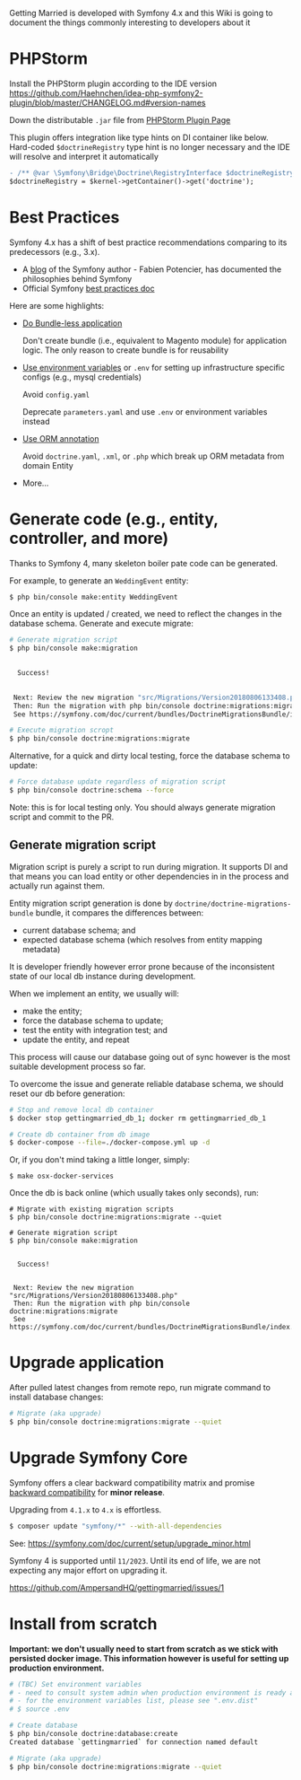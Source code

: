 Getting Married is developed with Symfony 4.x and this Wiki is going to document the things commonly interesting to developers about it

# PHPStorm

Install the PHPStorm plugin according to the IDE version
https://github.com/Haehnchen/idea-php-symfony2-plugin/blob/master/CHANGELOG.md#version-names

Down the distributable `.jar` file from [PHPStorm Plugin Page](https://plugins.jetbrains.com/plugin/7219-symfony-plugin)

This plugin offers integration like type hints on DI container like below. Hard-coded `$doctrineRegistry` type hint is no longer necessary and the IDE will resolve and interpret it automatically

```diff
- /** @var \Symfony\Bridge\Doctrine\RegistryInterface $doctrineRegistry */
$doctrineRegistry = $kernel->getContainer()->get('doctrine');
```

# Best Practices

Symfony 4.x has a shift of best practice recommendations comparing to its predecessors (e.g., 3.x).

- A [blog](http://fabien.potencier.org/) of the Symfony author - Fabien Potencier, has documented the philosophies behind Symfony
- Official Symfony [best practices doc](http://symfony.com/doc/current/best_practices/creating-the-project.html#application-bundles)

Here are some highlights:

- [Do Bundle-less application](http://fabien.potencier.org/symfony4-monolith-vs-micro.html#bundle-less-applications)

    Don't create bundle (i.e., equivalent to Magento module) for application logic. The only reason to create bundle is for reusability

- [Use environment variables](http://fabien.potencier.org/symfony4-best-practices.html#environment-variables) or `.env` for setting up infrastructure specific configs (e.g., mysql credentials)

    Avoid `config.yaml`

    Deprecate `parameters.yaml` and use `.env` or environment variables instead

- [Use ORM annotation](https://symfony.com/doc/current/best_practices/business-logic.html#doctrine-mapping-information)

    Avoid `doctrine.yaml`, `.xml`, or `.php` which break up ORM metadata from domain Entity

- More...

# Generate code (e.g., entity, controller, and more)

Thanks to Symfony 4, many skeleton boiler pate code can be generated.

For example, to generate an `WeddingEvent` entity:

```bash
$ php bin/console make:entity WeddingEvent
```

Once an entity is updated / created, we need to reflect the changes in the database schema. Generate and execute migrate:

```bash
# Generate migration script
$ php bin/console make:migration

           
  Success! 
           

 Next: Review the new migration "src/Migrations/Version20180806133408.php"
 Then: Run the migration with php bin/console doctrine:migrations:migrate
 See https://symfony.com/doc/current/bundles/DoctrineMigrationsBundle/index.html

# Execute migration scropt
$ php bin/console doctrine:migrations:migrate
```

Alternative, for a quick and dirty local testing, force the database schema to update:

```bash
# Force database update regardless of migration script
$ php bin/console doctrine:schema --force
```

Note: this is for local testing only. You should always generate migration script and commit to the PR.

## Generate migration script

Migration script is purely a script to run during migration. It supports DI and that means you can load entity
or other dependencies in in the process and actually run against them.

Entity migration script generation is done by `doctrine/doctrine-migrations-bundle` bundle, it compares
the differences between:
- current database schema; and
- expected database schema (which resolves from entity mapping metadata)

It is developer friendly however error prone because of the inconsistent state of our local db instance during
development.

When we implement an entity, we usually will:
- make the entity;
- force the database schema to update;
- test the entity with integration test; and 
- update the entity, and repeat

This process will cause our database going out of sync however is the most suitable development process so far.

To overcome the issue and generate reliable database schema, we should reset our db before generation:

```bash
# Stop and remove local db container
$ docker stop gettingmarried_db_1; docker rm gettingmarried_db_1

# Create db container from db image
$ docker-compose --file=./docker-compose.yml up -d
```

Or, if you don't mind taking a little longer, simply:

```
$ make osx-docker-services
```

Once the db is back online (which usually takes only seconds), run:

```
# Migrate with existing migration scripts
$ php bin/console doctrine:migrations:migrate --quiet

# Generate migration script
$ php bin/console make:migration

           
  Success! 
           

 Next: Review the new migration "src/Migrations/Version20180806133408.php"
 Then: Run the migration with php bin/console doctrine:migrations:migrate
 See https://symfony.com/doc/current/bundles/DoctrineMigrationsBundle/index.html
```

# Upgrade application

After pulled latest changes from remote repo, run migrate command to install database changes:

```bash
# Migrate (aka upgrade)
$ php bin/console doctrine:migrations:migrate --quiet
```

# Upgrade Symfony Core

Symfony offers a clear backward compatibility matrix and promise [backward compatibility](http://symfony.com/doc/current/contributing/code/bc.html) for **minor release**.

Upgrading from `4.1.x` to `4.x` is effortless.

```bash
$ composer update "symfony/*" --with-all-dependencies
```

See: https://symfony.com/doc/current/setup/upgrade_minor.html

Symfony 4 is supported until `11/2023`. Until its end of life, we are not expecting any major effort on upgrading it.

https://github.com/AmpersandHQ/gettingmarried/issues/1

# Install from scratch

**Important: we don't usually need to start from scratch as we stick with persisted docker image. This information however is useful for setting up production environment.** 

```bash
# (TBC) Set environment variables
# - need to consult system admin when production environment is ready and find the best way to set them up
# - for the environment variables list, please see ".env.dist"
# $ source .env

# Create database
$ php bin/console doctrine:database:create
Created database `gettingmarried` for connection named default

# Migrate (aka upgrade)
$ php bin/console doctrine:migrations:migrate --quiet
```